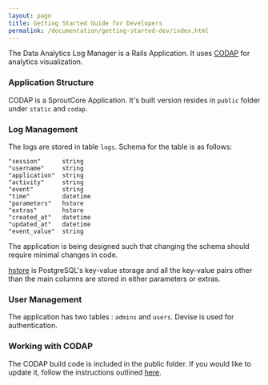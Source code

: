 ```yaml
---
layout: page
title: Getting Started Guide for Developers
permalink: /documentation/getting-started-dev/index.html
---
```



The Data Analytics Log Manager is a Rails Application. It uses [CODAP](https://github.com/concord-consortium/codap) for analytics visualization.

### Application Structure

CODAP is a SproutCore Application. It's built version resides in `public` folder under `static` and `codap`.

### Log Management

The logs are stored in table `logs`. Schema for the table is as follows:

    "session"      string
    "username"     string
    "application"  string
    "activity"     string
    "event"        string
    "time"         datetime
    "parameters"   hstore
    "extras"       hstore
    "created_at"   datetime
    "updated_at"   datetime
    "event_value"  string

The application is being designed such that changing the schema should require minimal changes in code.

[hstore](http://www.postgresql.org/docs/9.1/static/hstore.html) is PostgreSQL's key-value storage and all the key-value pairs other than the main columns are stored in either parameters or extras.

### User Management

The application has two tables : `admins` and `users`. Devise is used for authentication.

### Working with CODAP

The CODAP build code is included in the public folder. If you would like to update it, follow the instructions outlined [here](../updating_CODAP).